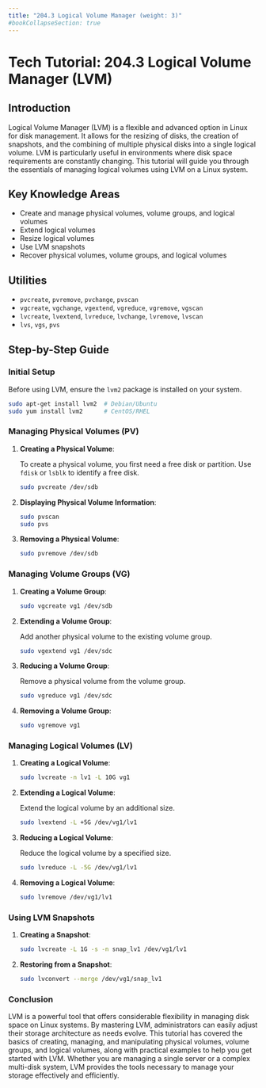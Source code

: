 ```yaml
---
title: "204.3 Logical Volume Manager (weight: 3)"
#bookCollapseSection: true
---
```


# Tech Tutorial: 204.3 Logical Volume Manager (LVM)

## Introduction

Logical Volume Manager (LVM) is a flexible and advanced option in Linux for disk management. It allows for the resizing of disks, the creation of snapshots, and the combining of multiple physical disks into a single logical volume. LVM is particularly useful in environments where disk space requirements are constantly changing. This tutorial will guide you through the essentials of managing logical volumes using LVM on a Linux system.

## Key Knowledge Areas

- Create and manage physical volumes, volume groups, and logical volumes
- Extend logical volumes
- Resize logical volumes
- Use LVM snapshots
- Recover physical volumes, volume groups, and logical volumes

## Utilities

- `pvcreate`, `pvremove`, `pvchange`, `pvscan`
- `vgcreate`, `vgchange`, `vgextend`, `vgreduce`, `vgremove`, `vgscan`
- `lvcreate`, `lvextend`, `lvreduce`, `lvchange`, `lvremove`, `lvscan`
- `lvs`, `vgs`, `pvs`

## Step-by-Step Guide

### Initial Setup

Before using LVM, ensure the `lvm2` package is installed on your system.

```bash
sudo apt-get install lvm2  # Debian/Ubuntu
sudo yum install lvm2      # CentOS/RHEL
```

### Managing Physical Volumes (PV)

1. **Creating a Physical Volume**:

    To create a physical volume, you first need a free disk or partition. Use `fdisk` or `lsblk` to identify a free disk.

    ```bash
    sudo pvcreate /dev/sdb
    ```

2. **Displaying Physical Volume Information**:

    ```bash
    sudo pvscan
    sudo pvs
    ```

3. **Removing a Physical Volume**:

    ```bash
    sudo pvremove /dev/sdb
    ```

### Managing Volume Groups (VG)

1. **Creating a Volume Group**:

    ```bash
    sudo vgcreate vg1 /dev/sdb
    ```

2. **Extending a Volume Group**:

    Add another physical volume to the existing volume group.

    ```bash
    sudo vgextend vg1 /dev/sdc
    ```

3. **Reducing a Volume Group**:

    Remove a physical volume from the volume group.

    ```bash
    sudo vgreduce vg1 /dev/sdc
    ```

4. **Removing a Volume Group**:

    ```bash
    sudo vgremove vg1
    ```

### Managing Logical Volumes (LV)

1. **Creating a Logical Volume**:

    ```bash
    sudo lvcreate -n lv1 -L 10G vg1
    ```

2. **Extending a Logical Volume**:

    Extend the logical volume by an additional size.

    ```bash
    sudo lvextend -L +5G /dev/vg1/lv1
    ```

3. **Reducing a Logical Volume**:

    Reduce the logical volume by a specified size.

    ```bash
    sudo lvreduce -L -5G /dev/vg1/lv1
    ```

4. **Removing a Logical Volume**:

    ```bash
    sudo lvremove /dev/vg1/lv1
    ```

### Using LVM Snapshots

1. **Creating a Snapshot**:

    ```bash
    sudo lvcreate -L 1G -s -n snap_lv1 /dev/vg1/lv1
    ```

2. **Restoring from a Snapshot**:

    ```bash
    sudo lvconvert --merge /dev/vg1/snap_lv1
    ```

### Conclusion

LVM is a powerful tool that offers considerable flexibility in managing disk space on Linux systems. By mastering LVM, administrators can easily adjust their storage architecture as needs evolve. This tutorial has covered the basics of creating, managing, and manipulating physical volumes, volume groups, and logical volumes, along with practical examples to help you get started with LVM. Whether you are managing a single server or a complex multi-disk system, LVM provides the tools necessary to manage your storage effectively and efficiently.